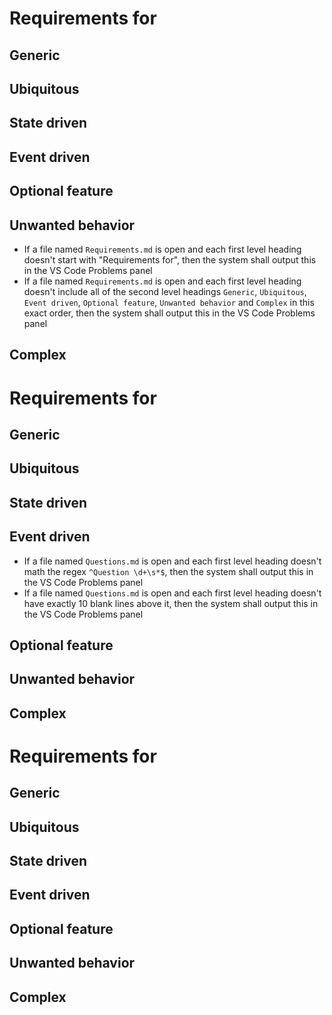 
# Requirements for [](Requirements.md)
## Generic

## Ubiquitous

## State driven

## Event driven

## Optional feature

## Unwanted behavior
- If a file named `Requirements.md` is open and each first level heading doesn't start with "Requirements for", then the system shall output this in the VS Code Problems panel
- If a file named `Requirements.md` is open and each first level heading doesn't include all of the second level headings `Generic`, `Ubiquitous`, `Event driven`, `Optional feature`, `Unwanted behavior` and `Complex` in this exact order, then the system shall output this in the VS Code Problems panel

## Complex




# Requirements for [](Questions.md)

## Generic


## Ubiquitous


## State driven


## Event driven
- If a file named `Questions.md` is open and each first level heading doesn't math the regex `^Question \d+\s*$`, then the system shall output this in the VS Code Problems panel
- If a file named `Questions.md` is open and each first level heading doesn't have exactly 10 blank lines above it, then the system shall output this in the VS Code Problems panel


## Optional feature


## Unwanted behavior


## Complex





# Requirements for [](Premises.md)

## Generic


## Ubiquitous


## State driven


## Event driven


## Optional feature


## Unwanted behavior


## Complex